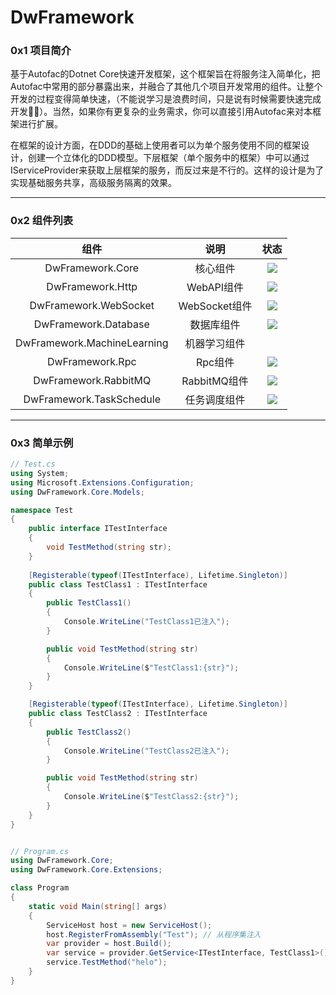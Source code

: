 # DwFramework
### 0x1 项目简介

基于Autofac的Dotnet Core快速开发框架，这个框架旨在将服务注入简单化，把Autofac中常用的部分暴露出来，并融合了其他几个项目开发常用的组件。让整个开发的过程变得简单快速，（不能说学习是浪费时间，只是说有时候需要快速完成开发🤦‍♂️）。当然，如果你有更复杂的业务需求，你可以直接引用Autofac来对本框架进行扩展。

在框架的设计方面，在DDD的基础上使用者可以为单个服务使用不同的框架设计，创建一个立体化的DDD模型。下层框架（单个服务中的框架）中可以通过IServiceProvider来获取上层框架的服务，而反过来是不行的。这样的设计是为了实现基础服务共享，高级服务隔离的效果。

---

### 0x2 组件列表

|            组件             |     说明      |                             状态                             |
| :-------------------------: | :-----------: | :----------------------------------------------------------: |
|      DwFramework.Core       |   核心组件    | [![](https://img.shields.io/badge/Nuget-0.1.12-brightgreen.svg)](https://www.nuget.org/packages/DwFramework.Core/) |
|      DwFramework.Http       |  WebAPI组件   | [![](https://img.shields.io/badge/Nuget-0.1.11-brightgreen.svg)](https://www.nuget.org/packages/DwFramework.Http/) |
|    DwFramework.WebSocket    | WebSocket组件 | [![](https://img.shields.io/badge/Nuget-0.1.9-brightgreen.svg)](https://www.nuget.org/packages/DwFramework.WebSocket/) |
|    DwFramework.Database     |  数据库组件   | [![](https://img.shields.io/badge/Nuget-0.1.1-brightgreen.svg)](https://www.nuget.org/packages/DwFramework.Database/) |
| DwFramework.MachineLearning | 机器学习组件  |                                                              |
|       DwFramework.Rpc       |    Rpc组件    | [![](https://img.shields.io/badge/Nuget-0.1.8-brightgreen.svg)](https://www.nuget.org/packages/DwFramework.Rpc/) |
|    DwFramework.RabbitMQ     | RabbitMQ组件  | [![](https://img.shields.io/badge/Nuget-0.1.2-brightgreen.svg)](https://www.nuget.org/packages/DwFramework.RabbitMQ/) |
|  DwFramework.TaskSchedule   | 任务调度组件  | [![](https://img.shields.io/badge/Nuget-0.1.1-brightgreen.svg)](https://www.nuget.org/packages/DwFramework.TaskSchedule/) |

---

### 0x3 简单示例

```c#
// Test.cs
using System;
using Microsoft.Extensions.Configuration;
using DwFramework.Core.Models;

namespace Test
{
  	public interface ITestInterface
    {
        void TestMethod(string str);
    }
  
    [Registerable(typeof(ITestInterface), Lifetime.Singleton)]
    public class TestClass1 : ITestInterface
    {
        public TestClass1()
        {
            Console.WriteLine("TestClass1已注入");
        }

        public void TestMethod(string str)
        {
            Console.WriteLine($"TestClass1:{str}");
        }
    }

    [Registerable(typeof(ITestInterface), Lifetime.Singleton)]
    public class TestClass2 : ITestInterface
    {
        public TestClass2()
        {
            Console.WriteLine("TestClass2已注入");
        }

        public void TestMethod(string str)
        {
            Console.WriteLine($"TestClass2:{str}");
        }
    }
}
```

```c#

// Program.cs
using DwFramework.Core;
using DwFramework.Core.Extensions;

class Program
{
    static void Main(string[] args)
    {
        ServiceHost host = new ServiceHost();
        host.RegisterFromAssembly("Test"); // 从程序集注入
        var provider = host.Build();
        var service = provider.GetService<ITestInterface, TestClass1>();
        service.TestMethod("helo");
    }
}
```